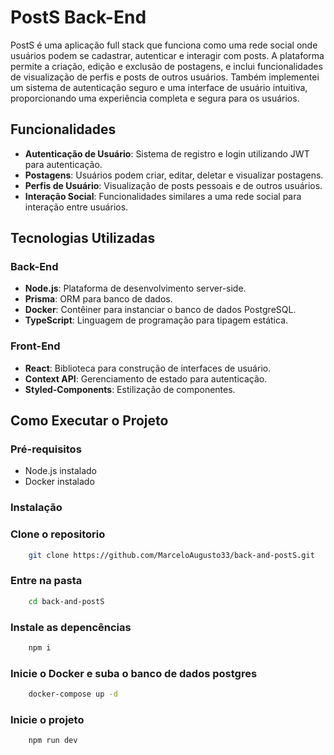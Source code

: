 # PostS Back-End

PostS é uma aplicação full stack que funciona como uma rede social onde usuários podem se cadastrar, autenticar e interagir com posts. A plataforma permite a criação, edição e exclusão de postagens, e inclui funcionalidades de visualização de perfis e posts de outros usuários. Também implementei um sistema de autenticação seguro e uma interface de usuário intuitiva, proporcionando uma experiência completa e segura para os usuários.

## Funcionalidades

- **Autenticação de Usuário**: Sistema de registro e login utilizando JWT para autenticação.
- **Postagens**: Usuários podem criar, editar, deletar e visualizar postagens.
- **Perfis de Usuário**: Visualização de posts pessoais e de outros usuários.
- **Interação Social**: Funcionalidades similares a uma rede social para interação entre usuários.

## Tecnologias Utilizadas

### Back-End
- **Node.js**: Plataforma de desenvolvimento server-side.
- **Prisma**: ORM para banco de dados.
- **Docker**: Contêiner para instanciar o banco de dados PostgreSQL.
- **TypeScript**: Linguagem de programação para tipagem estática.

### Front-End
- **React**: Biblioteca para construção de interfaces de usuário.
- **Context API**: Gerenciamento de estado para autenticação.
- **Styled-Components**: Estilização de componentes.

## Como Executar o Projeto

### Pré-requisitos

- Node.js instalado
- Docker instalado

### Instalação

### Clone o repositorio
```bash
    git clone https://github.com/MarceloAugusto33/back-and-postS.git
```

### Entre na pasta
```bash
    cd back-and-postS
```

### Instale as depencências
```bash
    npm i
```

### Inicie o Docker e suba o banco de dados postgres
```bash
    docker-compose up -d
```

### Inicie o projeto
```bash
    npm run dev
```


